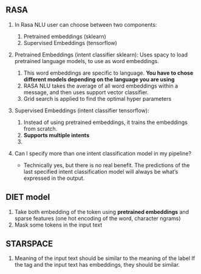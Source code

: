 ## RASA
1. In Rasa NLU user can choose between two components:
    1. Pretrained embeddings (sklearn)
    2. Supervised Embeddings (tensorflow)

2. Pretrained Embeddings (intent classifier sklearn): Uses spacy to load pretrained language models, to use as word embeddings.
    1. This word embeddings are specific to language. **You have to chose different models depending on the language you are using**
    2. RASA NLU takes the average of all word embeddings within a message, and then uses support vector classifier.  
    3. Grid search is applied to find the optimal hyper parameters

3. Supervised Embeddings (intent classifier tensorflow): 
    1. Instead of using pretrained embeddings, it trains the embeddings from scratch.
    2. **Supports multiple intents**
    3. 
 
4. Can I specify more than one intent classification model in my pipeline?
    - Technically yes, but there is no real benefit. The predictions of the last specified intent classification model will always be what’s expressed in the output.



## DIET model
1. Take both embedding of the token using **pretrained embeddings** and sparse features (one hot encoding of the word, character ngrams)
2. Mask some tokens in the input text



## STARSPACE
1. Meaning of the input text should be similar to the meaning of the label
If the tag and the input text has embeddings, they should be similar. 


